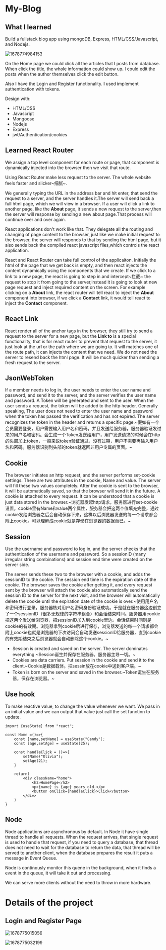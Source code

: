 # My-Blog

## What I learned

Build a fullstack blog app using mongoDB, Express, HTML/CSS/Javascript, and Nodejs. 

![1678774984153](README.assets/1678774984153.png)

On the Home page we could click all the articles that I posts from database. When click the title, the whole information could show up. I could edit the posts when the author themselves click the edit button.

Also I have the Login and Register functionality. I used implement authentication with tokens.

Design with:

- HTML/CSS
- Javascript
- Mongoose
- Nodejs
- Express
- jwt/Authentication/cookies



## Learned React Router

We assign a top level component for each route or page, that component is dynamically injected into the browser then we visit that route.

Using React Router make less request to the server. The whole website feels faster and slicker~细腻~.

We generally typing the URL in the address bar and hit enter, that send the request to a server, and the server handles it.The server will send back a full html page, which we will view in a browser. If a user will click a link to another page, like the **About** page, it sends a new request to the server,then the server will response by sending a new about page.That process will continue over and over again.

React applications don't work like that. They delegate all the routing and changing of page content to the browser, just like we make initial request to the browser, the server will responds to that by sending the html page, but it also sends back the compiled react javascript files,which controls the react application.

React and React Router can take full control of the applicaiton. Initially the html of the page that we get back is empty, and then react injects the content dynamically using the components that we create. If we click to a link to a new page, the react is going to step in and intercept~拦截~ the request to stop it from going to the server,instead it is going to look at new page request and inject required content on the screen. For example clicking on a **About** link, the react router will tell react to inject the **About** component into browser, if we click a **Contact** link, it would tell react to inject the **Contact** component.



## React Link

React render all of the anchor tags in the browser, they still try to send a request to the server for a new page, but the **Link to** is a special functionality, that is for react router to prevent that request to the server, it just look at the url or the path where we are going to. It will matches one of the route path, it can injects  the content that we need. We do not need the server to resend back the html page. It will be much quicker than sending a fresh request to the server.



## JsonWebToken

If a member needs to log in, the user needs to enter the user name and password, and send it to the server, and the server verifies the user name and password. A Token will be generated and sent to the user. When the user sends a request, the token will be added to the http header. Generally speaking, The user does not need to enter the user name and password when the token has passed the verification and has not expired.  The server recognizes the token in the header and returns a specific page.~假如有一个会员需要登录，用户需要输入用户名和密码，并且发送给服务器，服务器验证发过来的用户名和密码。会生成一个Token发送给用户，用户发送请求的时候会在http的头部加上token，一般来说token验证通过，没有过期，用户不需要再输入用户名和密码。服务器识别到头部的token就返回非用户专属的页面。~



## Cookie

The browser initiates an http request, and the server performs set-cookie settings. There are two attributes in the cookie, Name and value. The server will fill these two values completely. After the cookie is sent to the browser, it will be automatically saved, so that the browser will send it in the future. A cookie is attached to every request. It can be understood that a cookie is just data stored in the browser.~浏览器发起http请求，服务器进行set-cookie设置，cookie里有Name和value两个属性，服务器会把这两个值填充完整，通过cookie发给浏览器之后会自动保存下来，这样以后浏览器发送的每一个请求都会附上cookie。可以理解成cookie就是存储在浏览器的数据而已。~



## Session

Use the username and password to log in, and the server checks that the authentication of the username and password. So a sessionID (many irregular string combinations) and session end time were created on the server side.

The server sends these two to the browser with a cookie, and adds the sessionID to the cookie. The session end time is the expiration date of the cookie. The browser saves the cookie after getting it, and every request sent by the browser will attach the cookie,also automatically send the session ID to the server for the next visit, and the browser will automatically delete the cookie until the expiration date of the cookie is over.~使用用户名和密码进行登录，服务器核对用户名密码身份验证成功。于是就在服务器这边创立了一个sessionID（很多无规律的字符串组合）和会话结束时间。服务器用cookie把这两个发送给浏览器，把sessionID加入到cookie里边。会话结束时间则是cookie的有效期。浏览器拿到cookie后进行保存，浏览器发送的每一个请求都会附上cookie也就是浏览器的下次访问会自动发送sessionID给服务器，直到cookie的有效期结束之后浏览器就会自动删除这个cookie。~



- Session is created and saved on the server. The server dominates everything.~Session诞生并保存在服务器。服务器主导一切。~
- Cookies are data carriers. Put session in the cookie and send it to the client.~Cookie是数据载体。把sessin放在cookie中送到客户端。~
- Token is born on the server and saved in the browser.~Token诞生在服务器，保存在浏览器。~



## Use hook

To make reactive value, to change the value whenever we want. We pass in an initial value and we can output that value just call the set function  to update.

```react
import {useState} from "react";

const Home =()=>{
    const [name,setName] = useState("Candy");
    const [age,setAge] = useState(25);
    
    const handleClick = ()=>{
		setName("Olivia");
    	setAge(21);
    }
    
    return(
        <div className="home">
            <h2>HomePage</h2>
            <p>{name} is {age} years old.</p>
            <button onClick={handleClick}>Click</button>
        </div>
    )
}
```



## Node

Node applications are asynchronous by default. In Node it have single thread to handle  all requests. When the request arrives, that single request is used to handle that request, if you need to query a database, that thread does not need to wait for the database to return the data, that thread will be served to another client, when the database prepares the result it puts a message in Event Queue.

Node is continously monitor this quene in the background, when it finds a event in the queue, it will take it out and processing.

We can serve more clients without the need to throw in more hardware.





# Details of the project

## Login and Register Page

![1678775015056](README.assets/1678775015056.png)

![1678775032199](README.assets/1678775032199.png)